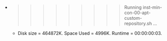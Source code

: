* >>>>>>>>> Running inst-min-con-00-apt-custom-repository.sh ...
  * Disk size = 464872K. Space Used = 4996K. Runtime = 00:00:00:03.
